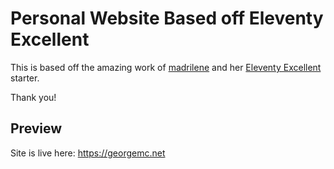# Personal Website Based off Eleventy Excellent

This is based off the amazing work of [madrilene](https://github.com/madrilene) and her [Eleventy Excellent](https://github.com/madrilene/eleventy-excellent) starter.

Thank you!
## Preview

Site is live here: https://georgemc.net
